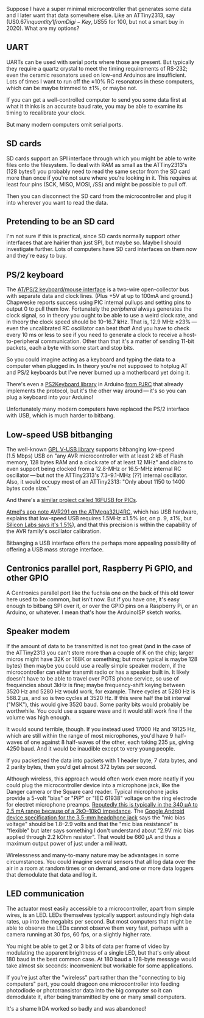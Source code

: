 Suppose I have a super minimal microcontroller that generates some
data and I later want that data somewhere else.  Like an ATTiny2313,
say (US$0.67 in quantity 1 from Digi-Key, US$55 for 100, but not a
smart buy in 2020).  What are my options?

UART
----

UARTs can be used with serial ports where those are present.  But
typically they require a quartz crystal to meet the timing
requirements of RS-232; even the ceramic resonators used on low-end
Arduinos are insufficient.  Lots of times I want to run off the ±10%
RC resonators in these computers, which can be maybe trimmed to ±1%,
or maybe not.

If you can get a well-controlled computer to send you some data first
at what it thinks is an accurate baud rate, you may be able to examine
its timing to recalibrate your clock.

But many modern computers omit serial ports.

SD cards
--------

SD cards support an SPI interface through which you might be able to
write files onto the filesystem.  To deal with RAM as small as the
ATTiny2313's (128 bytes!) you probably need to read the same sector
from the SD card more than once if you're not sure where you're
looking in it.  This requires at least four pins (SCK, MISO, MOSI,
/SS) and might be possible to pull off.

Then you can disconnect the SD card from the microcontroller and plug
it into wherever you want to read the data.

Pretending to be an SD card
---------------------------

I'm not sure if this is practical, since SD cards normally support
other interfaces that are hairier than just SPI, but maybe so.  Maybe
I should investigate further.  Lots of computers have SD card
interfaces on them now and they're easy to buy.

PS/2 keyboard
-------------

The [AT/PS/2 keyboard/mouse
interface](http://www.burtonsys.com/ps2_chapweske.htm) is a two-wire
open-collector bus with separate data and clock lines.  (Plus +5V at
up to 100mA and ground.)  Chapweske reports success using PIC internal
pullups and setting pins to output 0 to pull them low.  Fortunately
the *peripheral* always generates the clock signal, so in theory you
ought to be able to use a weird clock rate, and in theory the clock
speed should be 10–16.7 **k**Hz.  That is, 12.9 MHz ±23% — even the
uncalibrated RC oscillator can beat *that*!  And you have to check
every 10 ms or less to see if you need to generate a clock to receive
a host-to-peripheral communication.  Other than that it's a matter of
sending 11-bit packets, each a byte with some start and stop bits.

So you could imagine acting as a keyboard and typing the data to a
computer when plugged in.  In theory you're not supposed to hotplug AT
and PS/2 keyboards but I've never burned up a motherboard yet doing
it.

There's even a [PS2Keyboard
library](https://playground.arduino.cc/Main/PS2Keyboard/) in Arduino
[from PJRC](https://www.pjrc.com/teensy/td_libs_PS2Keyboard.html) that
already implements the protocol, but it's the other way around — it's
so you can plug a keyboard into your Arduino!

Unfortunately many modern computers have replaced the PS/2 interface
with USB, which is much harder to bitbang.

Low-speed USB bitbanging
------------------------

The well-known [GPL V-USB
library](https://www.obdev.at/products/vusb/index.html) supports
bitbanging low-speed (1.5 Mbps) USB on "any AVR microcontroller with
at least 2 kB of Flash memory, 128 bytes RAM and a clock rate of at
least 12 MHz" and claims to even support being clocked from a 12.8-MHz
or 16.5-MHz internal RC oscillator — but not the ATTiny2313's
7.3–9.1-MHz (??) internal oscillator. Also, it would occupy most of an
ATTiny2313: "Only about 1150 to 1400 bytes code size."

And there's a [similar project called 16FUSB for
PICs](http://dangerousprototypes.com/blog/2012/05/08/16usb-open-source-low-speed-bit-bang-usb-interface-for-pic16fs/).

[Atmel's app note AVR291 on the
ATMega32U4RC](http://ww1.microchip.com/downloads/en/AppNotes/doc8384.pdf),
which has USB hardware, explains that low-speed USB requires 1.5MHz
±1.5% (or, on p. 9, ±1%, but [Silicon Labs says it's
1.5%](https://www.silabs.com/community/interface/knowledge-base.entry.html/2004/03/15/usb_clock_tolerance-gVai)),
and that this precision is within the capability of the AVR family's
oscillator calibration.

Bitbanging a USB interface offers the perhaps more appealing
possibility of offering a USB mass storage interface.

Centronics parallel port, Raspberry Pi GPIO, and other GPIO
-----------------------------------------------------------

A Centronics parallel port like the fuchsia one on the back of this
old tower here used to be common, but isn't now.  But if you have one,
it's easy enough to bitbang SPI over it, or over the GPIO pins on a
Raspberry Pi, or an Arduino, or whatever.  I mean that's how the
ArduinoISP sketch works.

Speaker modem
-------------

If the amount of data to be transmitted is not too great (and in the
case of the ATTiny2313 you can't store more than a couple of K on the
chip; larger micros might have 32K or 168K or something; but more
typical is maybe 128 bytes) then maybe you could use a really simple
speaker modem, if the microcontroller can either transmit radio or has
a speaker built in.  It likely doesn't have to be able to travel over
POTS phone service, so use of frequencies about 3kHz is fine; maybe
frequency-shift keying between 3520 Hz and 5280 Hz would work, for
example.  Three cycles at 5280 Hz is 568.2 μs, and so is two cycles at
3520 Hz.  If this were half the bit interval ("MSK"), this would give
3520 baud.  Some parity bits would probably be worthwhile.  You could
use a square wave and it would still work fine if the volume was high
enough.

It would sound terrible, though.  If you instead used 17000 Hz and
19125 Hz, which are still within the range of most microphones, you'd
have 9 half-waves of one against 8 half-waves of the other, each
taking 235 μs, giving 4250 baud.  And it would be inaudible except to
very young people.

If you packetized the data into packets with 1 header byte, 7 data
bytes, and 2 parity bytes, then you'd get almost 372 bytes per second.

Although wireless, this approach would often work even more neatly if
you could plug the microcontroller device into a microphone jack, like
the Danger camera or the Square card reader.  Typical microphone jacks
provide a 5-volt "bias" or "PiP" or "IEC 61938" voltage on the ring
electrode for electret microphone preamps.  [Reputedly this is
typically in the 340 μA to 2.5 mA range because of a 2kΩ–10kΩ
impedance](https://www.epanorama.net/circuits/microphone_powering.html).
The [Google Android device specification for the 3.5-mm headphone
jack](https://source.android.com/devices/accessories/headset/jack-headset-spec)
says the "mic bias voltage" should be 1.8–2.9 volts and that the "mic
bias resistance" is "flexible" but later says something I don't
understand about "2.9V mic bias applied through 2.2 kOhm resistor".
That would be 660 μA and thus a maximum output power of just under a
milliwatt.

Wirelessness and many-to-many nature may be advantages in some
circumstances.  You could imagine several sensors that all log data
over the air in a room at random times or on demand, and one or more
data loggers that demodulate that data and log it.

LED communication
-----------------

The actuator most easily accessible to a microcontroller, apart from
simple wires, is an LED.  LEDs themselves typically support
astoundingly high data rates, up into the megabits per second.  But
most computers that might be able to observe the LEDs cannot observe
them very fast, perhaps with a camera running at 30 fps, 60 fps, or a
slightly higher rate.

You might be able to get 2 or 3 bits of data per frame of video by
modulating the apparent brightness of a single LED, but that's only
about 180 baud in the best common case.  At 180 baud a 128-byte
message would take almost six seconds: inconvenient but workable for
some applications.

If you're just after the "wireless" part rather than the "connecting
to big computers" part, you could dragoon one microcontroller into
feeding photodiode or phototransistor data into the big computer so it
can demodulate it, after being transmitted by one or many small
computers.

It's a shame IrDA worked so badly and was abandoned!
